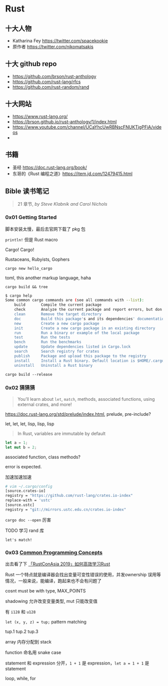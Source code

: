 # Rust

## 十大人物

- Katharina Fey https://twitter.com/spacekookie
- 原作者 https://twitter.com/nikomatsakis

## 十大 github repo

- https://github.com/brson/rust-anthology
- https://github.com/rust-lang/rfcs
- https://github.com/rust-random/rand



## 十大网站

- https://www.rust-lang.org/
- https://brson.github.io/rust-anthology/1/index.html
- https://www.youtube.com/channel/UCaYhcUwRBNscFNUKTjgPFiA/videos
- 

## 书籍

- 圣经 https://doc.rust-lang.org/book/
- 东哥的《Rust 编程之道》https://item.jd.com/12479415.html



## Bible 读书笔记



> 21 章节, *by Steve Klabnik and Carol Nichols*



### 0x01 Getting Started

脚本安装太慢，最后去官网下载了 pkg 包

`println!` 但是 Rust macro

Cargo! Cargo!

Rustaceans, Rubyists, Gophers

`cargo new hello_cargo`

toml, this another markup language, haha

`cargo build && tree`

```bash
$ cargo help
Some common cargo commands are (see all commands with --list):
    build       Compile the current package
    check       Analyze the current package and report errors, but don't build object files
    clean       Remove the target directory
    doc         Build this package's and its dependencies' documentation
    new         Create a new cargo package
    init        Create a new cargo package in an existing directory
    run         Run a binary or example of the local package
    test        Run the tests
    bench       Run the benchmarks
    update      Update dependencies listed in Cargo.lock
    search      Search registry for crates
    publish     Package and upload this package to the registry
    install     Install a Rust binary. Default location is $HOME/.cargo/bin
    uninstall   Uninstall a Rust binary
```

`cargo build --release`

### 0x02 猜猜猜

> You’ll learn about `let`, `match`, methods, associated functions, using external crates, and more! 

https://doc.rust-lang.org/std/prelude/index.html, prelude, pre-include?

let, let, let, lisp, lisp, lisp

>  In Rust, variables are immutable by default

```rust
let a = 1;
let mut b = 2;
```

associated function, class methods?

error is expected.

加速加速加速

```bash
# vim ~/.cargo/config
[source.crates-io]
registry = "https://github.com/rust-lang/crates.io-index"
replace-with = 'ustc'
[source.ustc]
registry = "git://mirrors.ustc.edu.cn/crates.io-index"
```

`cargo doc --open` 厉害

TODO 学习 rand 库

`let's match!`

### 0x03 [Common Programming Concepts](https://doc.rust-lang.org/book/ch03-00-common-programming-concepts.html#common-programming-concepts)

出去看了下 [「RustConAsia 2019」如何高效学习Rust](https://zhuanlan.zhihu.com/p/63232238)

Rust 一个特点就是编译器会找出变量可变性错误的使用，并发ownership 误用等情况，一般来说，能编译，跑起来也不会有问题了

cosnt must be with type, MAX_POINTS

shadowing 允许改变变量类型, mut 只能改变值

有 `i128` 和 `u128`

`let (x, y, z) = tup;` pattern matching

tup.1 tup.2 tup.3

array 内存分配到 stack

function  命名用 snake case

statement 和 expression 分开，`1 + 1` 是 expression，`let a = 1 + 1` 是 statement

loop, while, for



